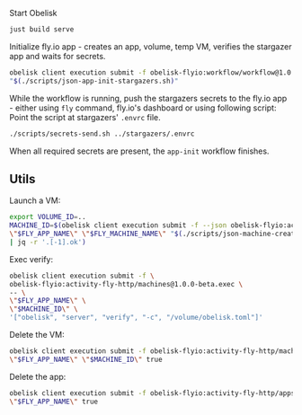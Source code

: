 Start Obelisk
```sh
just build serve
```

Initialize fly.io app - creates an app, volume, temp VM, verifies the stargazer app and waits for secrets.
```sh
obelisk client execution submit -f obelisk-flyio:workflow/workflow@1.0.0-beta.app-init \
"$(./scripts/json-app-init-stargazers.sh)"
```

While the workflow is running, push the stargazers secrets to the fly.io app -
either using `fly` command, fly.io's dashboard or using following script:
Point the script at stargazers' `.envrc` file.
```sh
./scripts/secrets-send.sh ../stargazers/.envrc
```

When all required secrets are present, the `app-init` workflow finishes.


## Utils

Launch a VM:
```sh
export VOLUME_ID=..
MACHINE_ID=$(obelisk client execution submit -f --json obelisk-flyio:activity-fly-http/machines@1.0.0-beta.create -- \
\"$FLY_APP_NAME\" \"$FLY_MACHINE_NAME\" "$(./scripts/json-machine-create.sh)" \"$FLY_REGION\" \
| jq -r '.[-1].ok')
```

Exec verify:
```sh
obelisk client execution submit -f \
obelisk-flyio:activity-fly-http/machines@1.0.0-beta.exec \
-- \
\"$FLY_APP_NAME\" \
\"$MACHINE_ID\" \
'["obelisk", "server", "verify", "-c", "/volume/obelisk.toml"]'
```

Delete the VM:
```sh
obelisk client execution submit -f obelisk-flyio:activity-fly-http/machines@1.0.0-beta.delete -- \
\"$FLY_APP_NAME\" \"$MACHINE_ID\" true
```

Delete the app:
```sh
obelisk client execution submit -f obelisk-flyio:activity-fly-http/apps@1.0.0-beta.delete -- \
\"$FLY_APP_NAME\" true
```
